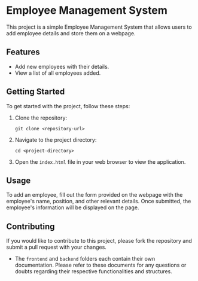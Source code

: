 # Employee Management System

This project is a simple Employee Management System that allows users to add employee details and store them on a webpage. 

## Features
- Add new employees with their details.
- View a list of all employees added.

## Getting Started

To get started with the project, follow these steps:

1. Clone the repository:
   ```
   git clone <repository-url>
   ```

2. Navigate to the project directory:
   ```
   cd <project-directory>
   ```

3. Open the `index.html` file in your web browser to view the application.

## Usage

To add an employee, fill out the form provided on the webpage with the employee's name, position, and other relevant details. Once submitted, the employee's information will be displayed on the page.

## Contributing

If you would like to contribute to this project, please fork the repository and submit a pull request with your changes.

- The `frontend` and `backend` folders each contain their own documentation. Please refer to these documents for any questions or doubts regarding their respective functionalities and structures.

